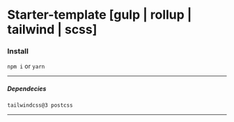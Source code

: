 # Starter-template [gulp | rollup | tailwind | scss]

### Install

`npm i` or `yarn`

---

##### Dependecies

`tailwindcss@3 postcss`

---
